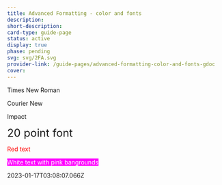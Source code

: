 ```yaml
---
title: Advanced Formatting - color and fonts
description: 
short-description: 
card-type: guide-page
status: active
display: true
phase: pending
svg: svg/2FA.svg
provider-link: /guide-pages/advanced-formatting-color-and-fonts-gdoc
cover: 
---
```

<div class="content-section">
<div class="section-container" markdown="1">

Times New Roman


Courier New


Impact


<span style='font-size:1.82em'>20 point font</span>


<span style='color:rgb(255, 0, 0)'>Red text</span>


<span style='color:rgb(255, 255, 255);background-color:rgb(255, 0, 255)'>White text with pink bangrounds</span>
</div>
</div> 2023-01-17T03:08:07.066Z